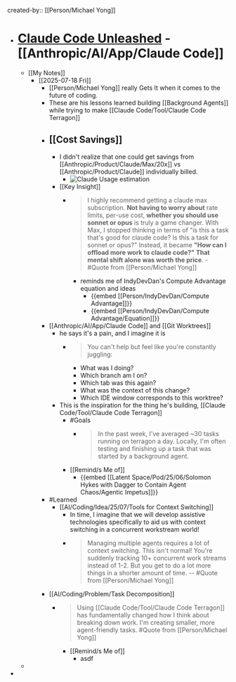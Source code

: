 created-by:: [[Person/Michael Yong]]

- # [Claude Code Unleashed](https://ymichael.com/2025/07/15/claude-code-unleashed.html) - [[Anthropic/AI/App/Claude Code]]
	- [[My Notes]]
		- [[2025-07-18 Fri]]
			- [[Person/Michael Yong]] really Gets It when it comes to the future of coding.
			- These are his lessons learned building [[Background Agents]] while trying to make [[Claude Code/Tool/Claude Code Terragon]]
			- ## [[Cost Savings]]
				- I didn't realize that one could get savings from [[Anthropic/Product/Claude/Max/20x]] vs [[Anthropic/Product/Claude]] individually billed.
					- ![Claude Usage estimation](https://ymichael.com/static/img/blog/claude-code-usage.png)
				- [[Key Insight]]
					- > I highly recommend getting a claude max subscription. **Not having to worry about** rate limits, per-use cost, **whether you should use sonnet or opus** is truly a game changer. With Max, I stopped thinking in terms of "is this a task that's good for claude code? Is this a task for sonnet or opus?" Instead, it became **"How can I offload more work to claude code?" That mental shift alone was worth the price**. - #Quote from [[Person/Michael Yong]]
						- reminds me of IndyDevDan's Compute Advantage equation and ideas
							- {{embed [[Person/IndyDevDan/Compute Advantage]]}}
							- {{embed [[Person/IndyDevDan/Compute Advantage/Equation]]}}
			- [[Anthropic/AI/App/Claude Code]] and [[Git Worktrees]]
				- he says it's a pain, and I imagine it is
					- > You can't help but feel like you're constantly juggling:
					  * What was I doing?
					  * Which branch am I on?
					  * Which tab was this again?
					  * What was the context of this change?
					  * Which IDE window corresponds to this worktree?
				- This is the inspiration for the thing he's building, [[Claude Code/Tool/Claude Code Terragon]]
					- #Goals
						- > In the past week, I've averaged ~30 tasks running on terragon a day. Locally, I'm often testing and finishing up a task that was started by a background agent.
					- [[Remind/s Me of]]
						- {{embed [[Latent Space/Pod/25/06/Solomon Hykes with Dagger to Contain Agent Chaos/Agentic Impetus]]}}
			- #Learned
				- [[AI/Coding/Idea/25/07/Tools for Context Switching]]
					- In time, I imagine that we will develop assistive technologies specifically to aid us with context switching in a concurrent workstream world!
					- > Managing multiple agents requires a lot of context switching. This isn't normal! You're suddenly tracking 10+ concurrent work streams instead of 1-2. But you get to do a lot more things in a shorter amount of time. -- #Quote from [[Person/Michael Yong]]
			- [[AI/Coding/Problem/Task Decomposition]]
				- > Using [[Claude Code/Tool/Claude Code Terragon]] has fundamentally changed how I think about breaking down work. I'm creating smaller, more agent-friendly tasks. #Quote from [[Person/Michael Yong]]
					- [[Remind/s Me of]]
						- asdf
	-
-